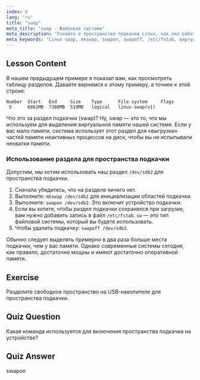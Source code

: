 ```yaml
---
index: 8
lang: "ru"
title: "swap"
meta_title: "swap - Файловая система"
meta_description: "Узнайте о пространстве подкачки Linux, как оно работает, и как создавать и управлять разделами подкачки. Оптимизируйте использование памяти вашей системы с помощью этого руководства!"
meta_keywords: "Linux swap, mkswap, swapon, swapoff, /etc/fstab, виртуальная память, Linux для начинающих, руководство по Linux"
---
```


## Lesson Content

В нашем предыдущем примере я показал вам, как просмотреть таблицу разделов. Давайте вернемся к этому примеру, а точнее к этой строке:

```
Number  Start   End     Size    Type      File system     Flags
 5      6861MB  7380MB  519MB   logical   linux-swap(v1)
```

Что это за раздел подкачки (swap)? Ну, swap — это то, что мы используем для выделения виртуальной памяти нашей системе. Если у вас мало памяти, система использует этот раздел для «выгрузки» частей памяти неактивных процессов на диск, чтобы вы не испытывали нехватки памяти.

### Использование раздела для пространства подкачки

Допустим, мы хотим использовать наш раздел `/dev/sdb2` для пространства подкачки.

1. Сначала убедитесь, что на разделе ничего нет.
2. Выполните: `mkswap /dev/sdb2` для инициализации областей подкачки.
3. Выполните: `swapon /dev/sdb2`. Это включит устройство подкачки.
4. Если вы хотите, чтобы раздел подкачки сохранялся при загрузке, вам нужно добавить запись в файл `/etc/fstab`. `sw` — это тип файловой системы, который вы будете использовать.
5. Чтобы удалить подкачку: `swapoff /dev/sdb2`.

Обычно следует выделять примерно в два раза больше места подкачки, чем у вас памяти. Однако современные системы сегодня, как правило, достаточно мощны и имеют достаточно оперативной памяти.

## Exercise

Разделите свободное пространство на USB-накопителе для пространства подкачки.

## Quiz Question

Какая команда используется для включения пространства подкачки на устройстве?

## Quiz Answer

swapon
